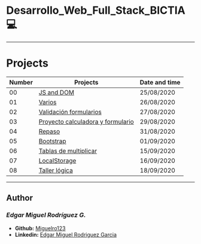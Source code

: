 # Desarrollo_Web_Full_Stack_BICTIA :computer:

---

# Projects

Number | Projects | Date and time
----------- | ----------- | -----------
00 | [JS and DOM](./2020-08-25_JS_DOM) | 25/08/2020
01 | [Varios](./2020-08-26_JS) | 26/08/2020
02 | [Validación formularios](./2020-08-27_JS_FORM) | 27/08/2020
03 | [Proyecto calculadora y formulario](./2020-08-29_JS/calandform) | 29/08/2020
04 | [Repaso](./2020-08-31_JS) | 31/08/2020
05 | [Bootstrap](./2020-09-01_Bootstrap) | 01/09/2020
06 | [Tablas de multiplicar](./2020-09-15_tmultiplicar) | 15/09/2020
07 | [LocalStorage](./2020-09-16_localstorage) | 16/09/2020
08 | [Taller lógica](./2020-09-18_taller_logica) | 18/09/2020
---

## Author
### _Edgar Miguel Rodríguez G._

- **Github:** [Miguelro123](https://github.com/Miguelro123) 
- **Linkedin:** [Edgar Miguel Rodriguez Garcia](https://www.linkedin.com/in/edgar-miguel-rodriguez-garcia-20a5281a2/)
